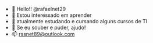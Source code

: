 - 👋 Hello!! @rafaelnet29
- 👀 Estou interessado em aprender
- 🌱 atualmente estudando e cursando alguns cursos de TI
- 💞️ Se eu souber e puder, ajudo!
- 📫 rssnet89@outlook.com 

<!---
rafaelnet29/rafaelnet29 is a ✨ special ✨ repository because its `README.md` (this file) appears on your GitHub profile.
You can click the Preview link to take a look at your changes.
--->
